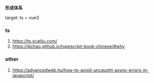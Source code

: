 
**形成体系**

target: ts + vue3

### ts
1. https://ts.xcatliu.com/
2. https://jkchao.github.io/typescript-book-chinese/#why


### other
1. https://advancedweb.hu/how-to-avoid-uncaught-async-errors-in-javascript/